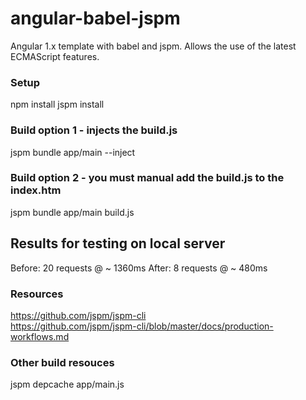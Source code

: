 # angular-babel-jspm
Angular 1.x template with babel and jspm. Allows the use of the latest ECMAScript features.
### Setup
npm install
jspm install
### Build option 1 - injects the build.js
jspm bundle app/main --inject
### Build option 2 - you must manual add the build.js to the index.htm
jspm bundle app/main build.js
## Results for testing on local server
Before: 20 requests @ ~ 1360ms 
After: 8 requests @ ~ 480ms
### Resources
https://github.com/jspm/jspm-cli      
https://github.com/jspm/jspm-cli/blob/master/docs/production-workflows.md
### Other build resouces
jspm depcache app/main.js
